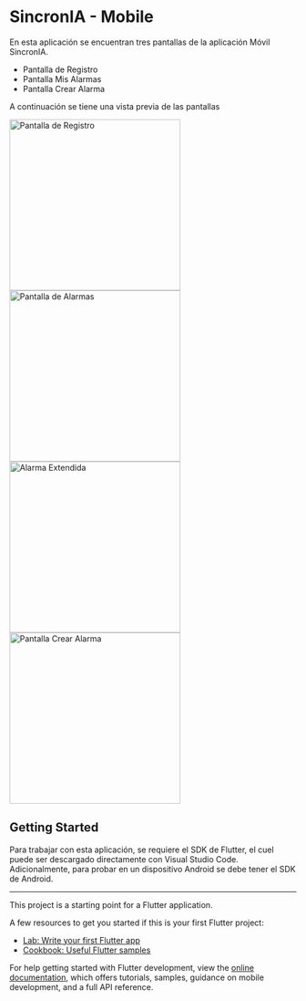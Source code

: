 # SincronIA - Mobile
En esta aplicación se encuentran tres pantallas de la aplicación Móvil SincronIA.

- Pantalla de Registro
- Pantalla Mis Alarmas
- Pantalla Crear Alarma
  
A continuación se tiene una vista previa de las pantallas

<img src="https://github.com/user-attachments/assets/56bf361d-fa17-43d4-bae5-7efe4f2dd331" alt="Pantalla de Registro" width="300"/>
<img src="https://github.com/user-attachments/assets/302d150c-bff4-4b89-be61-6f8ed6eb21b3" alt="Pantalla de Alarmas" width="300"/>
<img src="https://github.com/user-attachments/assets/6f2e0bf2-34dd-4f67-8080-581634595454" alt="Alarma Extendida" width="300"/>
<img src="https://github.com/user-attachments/assets/856816a9-55de-4f0c-8808-7c7e07f7156e" alt="Pantalla Crear Alarma" width="300"/>


## Getting Started
Para trabajar con esta aplicación, se requiere el SDK de Flutter, el cuel puede ser descargado directamente con Visual Studio Code. Adicionalmente, para probar en un dispositivo Android se debe tener el SDK de Android.

____________________________________________________________
This project is a starting point for a Flutter application.

A few resources to get you started if this is your first Flutter project:

- [Lab: Write your first Flutter app](https://docs.flutter.dev/get-started/codelab)
- [Cookbook: Useful Flutter samples](https://docs.flutter.dev/cookbook)

For help getting started with Flutter development, view the
[online documentation](https://docs.flutter.dev/), which offers tutorials,
samples, guidance on mobile development, and a full API reference.
